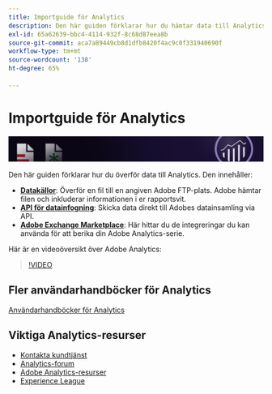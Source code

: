 ```yaml
---
title: Importguide för Analytics
description: Den här guiden förklarar hur du hämtar data till Analytics med hjälp av datakällor, API för datainfogning och Data Connectors.
exl-id: 65a62639-bbc4-4114-932f-8c68d87eea8b
source-git-commit: aca7a89449cb8d1dfb8420f4ac9c0f331940690f
workflow-type: tm+mt
source-wordcount: '138'
ht-degree: 65%

---
```


# Importguide för Analytics

![Banderoll](../../assets/doc_banner_import.png)

Den här guiden förklarar hur du överför data till Analytics. Den innehåller:

* **[Datakällor](c-data-sources/datasrc-home.md)**: Överför en fil till en angiven Adobe FTP-plats. Adobe hämtar filen och inkluderar informationen i er rapportsvit.
* **[API för datainfogning](c-data-insertion-api/c-data-insertion-api.md)**: Skicka data direkt till Adobes datainsamling via API.
* **[Adobe Exchange Marketplace](https://exchange.adobe.com/experiencecloud.analytics.html#product)**: Här hittar du de integreringar du kan använda för att berika din Adobe Analytics-serie.

Här är en videoöversikt över Adobe Analytics:

>[!VIDEO](https://video.tv.adobe.com/v/27429/?quality=12)

## Fler användarhandböcker för Analytics

[Användarhandböcker för Analytics](https://experienceleague.adobe.com/docs/analytics.html)

## Viktiga Analytics-resurser

* [Kontakta kundtjänst](https://helpx.adobe.com/se/contact/enterprise-support.ec.html)
* [Analytics-forum](https://forums.adobe.com/community/experience-cloud/analytics-cloud/analytics)
* [Adobe Analytics-resurser](https://forums.adobe.com/message/10660755)
* [Experience League](https://landing.adobe.com/experience-league/)
